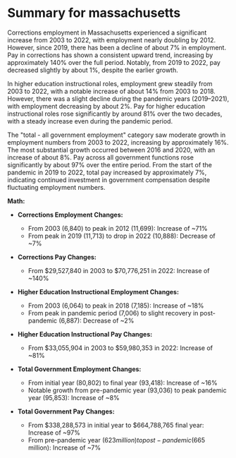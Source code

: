 # Summary for massachusetts

Corrections employment in Massachusetts experienced a significant increase from 2003 to 2022, with employment nearly doubling by 2012. However, since 2019, there has been a decline of about 7% in employment. Pay in corrections has shown a consistent upward trend, increasing by approximately 140% over the full period. Notably, from 2019 to 2022, pay decreased slightly by about 1%, despite the earlier growth.

In higher education instructional roles, employment grew steadily from 2003 to 2022, with a notable increase of about 14% from 2003 to 2018. However, there was a slight decline during the pandemic years (2019–2021), with employment decreasing by about 2%. Pay for higher education instructional roles rose significantly by around 81% over the two decades, with a steady increase even during the pandemic period.

The "total - all government employment" category saw moderate growth in employment numbers from 2003 to 2022, increasing by approximately 16%. The most substantial growth occurred between 2016 and 2020, with an increase of about 8%. Pay across all government functions rose significantly by about 97% over the entire period. From the start of the pandemic in 2019 to 2022, total pay increased by approximately 7%, indicating continued investment in government compensation despite fluctuating employment numbers.

**Math:**

- **Corrections Employment Changes:**
  - From 2003 (6,840) to peak in 2012 (11,699): Increase of ~71%
  - From peak in 2019 (11,713) to drop in 2022 (10,888): Decrease of ~7%

- **Corrections Pay Changes:**
  - From $29,527,840 in 2003 to $70,776,251 in 2022: Increase of ~140%
  
- **Higher Education Instructional Employment Changes:**
   - From 2003 (6,064) to peak in 2018 (7,185): Increase of ~18%
   - From peak in pandemic period (7,006) to slight recovery in post-pandemic (6,887): Decrease of ~2%

- **Higher Education Instructional Pay Changes:**
   - From $33,055,904 in 2003 to $59,980,353 in 2022: Increase of ~81%

- **Total Government Employment Changes:**
   - From initial year (80,802) to final year (93,418): Increase of ~16%
   - Notable growth from pre-pandemic year (93,036) to peak pandemic year (95,853): Increase of ~8%

- **Total Government Pay Changes:**
   - From $338,288,573 in initial year to $664,788,765 final year: Increase of ~97%
   - From pre-pandemic year ($623 million) to post-pandemic ($665 million): Increase of ~7%